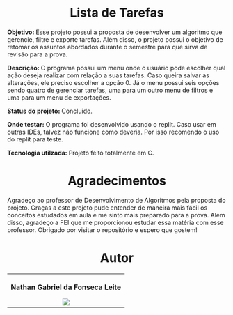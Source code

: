 <h1 align="center">Lista de Tarefas</h1>

<p>
  <b>Objetivo: </b>Esse projeto possui a proposta de desenvolver um algoritmo que gerencie, filtre e exporte tarefas. Além disso, o projeto possui o objetivo de retomar os assuntos abordados durante o semestre para que sirva de revisão para a prova.
</p>

<p>
  <b>Descrição: </b>O programa possui um menu onde o usuário pode escolher qual ação deseja realizar com relação a suas tarefas. Caso queira salvar as alterações, ele preciso escolher a opção 0. Já o menu possui seis opções sendo quatro de gerenciar tarefas, uma para um outro menu de filtros e uma para um menu de exportações.
</p>

<p>
  <b>Status do projeto: </b>Concluido.
</p>

<p>
  <b>Onde testar: </b> O programa foi desenvolvido usando o replit. Caso usar em outras IDEs, talvez não funcione como deveria. Por isso recomendo o uso do replit para teste.
</p>

<p>
  <b>Tecnologia utilzada: </b>Projeto feito totalmente em C.
</p>

<h1 align="center">Agradecimentos</h1>

<p>Agradeço ao professor de Desenvolvimento de Algoritmos pela proposta do projeto. Graças a este projeto pude entender de maneira mais fácil os conceitos estudados em aula e me sinto mais preparado para a prova. Além disso, agradeço a FEI que me proporcionou estudar essa matéria com esse professor. Obrigado por visitar o repositório e espero que gostem!</p>

<h1 align="center">Autor</h1>

<table align="center">
  <th>
    <p>Nathan Gabriel da Fonseca Leite</p>
  <img src="https://media-gru1-2.cdn.whatsapp.net/v/t61.24694-24/317025670_1492962331197094_8337048127171950503_n.jpg?ccb=11-4&oh=01_AdT-8timW7LPC4Elzv_MjZ4WdfEddztBsX8n-MAhcVlAkw&oe=654BBDDA&_nc_sid=000000&_nc_cat=100">
  </th>
</table>
